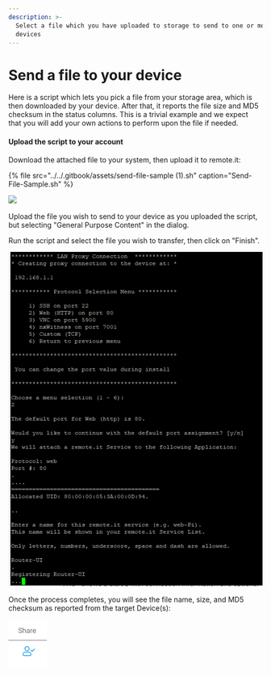 ```yaml
---
description: >-
  Select a file which you have uploaded to storage to send to one or more
  devices
---
```


# Send a file to your device

Here is a script which lets you pick a file from your storage area, which is then downloaded by your device. After that, it reports the file size and MD5 checksum in the status columns.  This is a trivial example and we expect that you will add your own actions to perform upon the file if needed.

#### Upload the script to your account

Download the attached file to your system, then upload it to remote.it:

{% file src="../../.gitbook/assets/send-file-sample \(1\).sh" caption="Send-File-Sample.sh" %}

![](http://forum.weaved.com/uploads/default/original/1X/743a3ff82581afab033642185cb53c60136c9fc1.png)

Upload the file you wish to send to your device as you uploaded the script, but selecting "General Purpose Content" in the dialog.

Run the script and select the file you wish to transfer, then click on "Finish".

![](../../.gitbook/assets/image%20%28386%29.png)

Once the process completes, you will see the file name, size, and MD5 checksum as reported from the target Device\(s\):

![](../../.gitbook/assets/image%20%28240%29.png)

